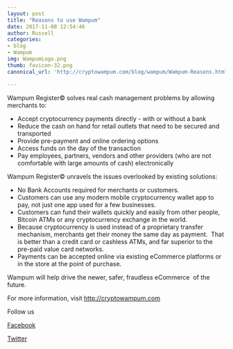 ```yaml
---
layout: post
title: "Reasons to use Wampum"
date: 2017-11-08 12:54:46
author: Russell
categories:
- blog
- Wampum
img: WampumLogo.png
thumb: favicon-32.png
canonical_url: 'http://cryptowampum.com/blog/wampum/Wampum-Reasons.html'

---
```



Wampum Register© solves real cash management problems by allowing merchants to:

*    Accept cryptocurrency payments directly - with or without a bank
*    Reduce the cash on hand for retail outlets that need to be secured and transported
*    Provide pre-payment and online ordering options
*    Access funds on the day of the transaction
*    Pay employees, partners, vendors and other providers (who are not comfortable with large amounts of cash) electronically

Wampum Register© unravels the issues overlooked by existing solutions:

-    No Bank Accounts required for merchants or customers.
-    Customers can use any modern mobile cryptocurrency wallet app to pay, not just one app used for a few businesses.
-    Customers can fund their wallets quickly and easily from other people, Bitcoin ATMs or any cryptocurrency exchange in the world.
-    Because cryptocurrency is used instead of a proprietary transfer mechanism, merchants get their money the same day as payment.  That is better than a credit card or cashless ATMs, and far superior to the pre-paid value card networks.
-    Payments can be accepted online via existing eCommerce platforms or in the store at the point of purchase.



Wampum will help drive the newer, safer, fraudless eCommerce  of the future.

For more information, visit http://cryptowampum.com

Follow us

[Facebook](https://www.facebook.com/cryptowampum/)

[Twitter](https://twitter.com/CryptoWampum)






[russell]: http://cryptowampum.com
